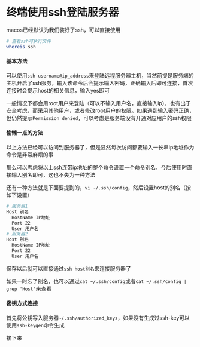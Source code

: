 # 终端使用ssh登陆服务器

macos已经默认为我们装好了ssh，可以直接使用

```bash
# 查看ssh可执行文件
whereis ssh
```

#### 基本方法

可以使用`ssh username@ip_address`来登陆远程服务器主机，当然前提是服务端的主机开启了ssh服务，输入该命令后会提示输入密码，正确输入后即可连接，首次连接时会提示host的相关信息，输入yes即可

一般情况下都会用root用户来登陆（可以不输入用户名，直接输入ip），也有出于安全考虑，而采用其他用户，或者修改root用户的权限。如果遇到输入密码正确，但仍然提示`Permission denied`，可以考虑是服务端没有开通对应用户的ssh权限

#### 偷懒一点的方法

以上方法已经可以访问到服务器了，但是显然每次访问都要输入一长串ip地址作为命令是非常麻烦的事

那么可以考虑将以上ssh连带ip地址的整个命令设置一个命令别名，今后使用时直接输入别名即可，这也不失为一种方法

还有一种方法就是下面要提到的，`vi ~/.ssh/config`，然后设置host的别名（按如下设置）

```bash
# 服务器1
Host 别名
  HostName IP地址
  Port 22
  User 用户名
# 服务器2
Host 别名
  HostName IP地址
  Port 22
  User 用户名
```

保存以后就可以直接通过`ssh host别名`来连接服务器了

如果一时忘了别名，也可以通过`cat ~/.ssh/config`或者`cat ~/.ssh/config | grep 'Host'`来查看

#### 密钥方式连接

首先将公钥写入服务器`~/.ssh/authorized_keys`，如果没有生成过ssh-key可以使用`ssh-keygen`命令生成

接下来